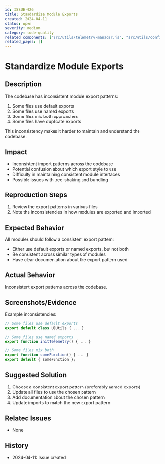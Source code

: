 ```yaml
---
id: ISSUE-026
title: Standardize Module Exports
created: 2024-04-11
status: open
severity: medium
category: code-quality
related_components: ["src/utils/telemetry-manager.js", "src/utils/config-manager.js", "src/extractors/extract-components.js"]
related_pages: []
---
```


# Standardize Module Exports

## Description
The codebase has inconsistent module export patterns:
1. Some files use default exports
2. Some files use named exports
3. Some files mix both approaches
4. Some files have duplicate exports

This inconsistency makes it harder to maintain and understand the codebase.

## Impact
- Inconsistent import patterns across the codebase
- Potential confusion about which export style to use
- Difficulty in maintaining consistent module interfaces
- Possible issues with tree-shaking and bundling

## Reproduction Steps
1. Review the export patterns in various files
2. Note the inconsistencies in how modules are exported and imported

## Expected Behavior
All modules should follow a consistent export pattern:
- Either use default exports or named exports, but not both
- Be consistent across similar types of modules
- Have clear documentation about the export pattern used

## Actual Behavior
Inconsistent export patterns across the codebase.

## Screenshots/Evidence
Example inconsistencies:
```javascript
// Some files use default exports
export default class UIUtils { ... }

// Some files use named exports
export function initTelemetry() { ... }

// Some files mix both
export function someFunction() { ... }
export default { someFunction };
```

## Suggested Solution
1. Choose a consistent export pattern (preferably named exports)
2. Update all files to use the chosen pattern
3. Add documentation about the chosen pattern
4. Update imports to match the new export pattern

## Related Issues
- None

## History
- 2024-04-11: Issue created 
